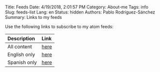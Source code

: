 Title: Feeds
Date: 4/19/2018, 2:01:57 PM
Category: About-me
Tags: info
Slug: feeds-list
Lang: en
Status: hidden
Authors: Pablo Rodríguez-Sánchez
Summary: Links to my feeds

Use the following links to subscribe to my atom feeds:

| Description  | Link                             |
|:-------------|:---------------------------------|
| All content  | [here](../feeds/all.atom.xml)    |
| English only | [here](../feeds/all-en.atom.xml) |
| Spanish only | [here](../feeds/all-es.atom.xml) |
